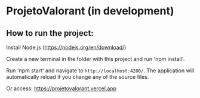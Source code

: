 # ProjetoValorant (in development)

## How to run the project:

Install Node.js (https://nodejs.org/en/download/)

Create a new terminal in the folder with this project and run 'npm install'.

Run 'npm start' and navigate to `http://localhost:4200/`. The application will automatically reload if you change any of the source files.

Or access: https://projetovalorant.vercel.app

